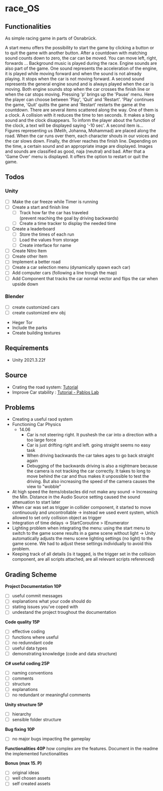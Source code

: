 # race_OS
## Functionalities
As simple racing game in parts of Osnabrück.

A start menu offers the possibility to start the game by clicking a button or to quit the game with another button.
After a countdown with matching sound counts down to zero, the car can be moved. You can move left, right, forwards ...
Background music is played during the race. Engine sounds are also part of the game. One sound represents the acceleration of the engine, it is played while moving forward and when the sound is not already playing. It stops when the car is not moving forward. A second sound represents the general engine sound and is always played when the car is moving.
Both engine sounds stop when the car crosses the finish line or when the car stops moving.
Pressing 'p' brings up the 'Pause' menu. Here the player can choose between 'Play', 'Quit' and 'Restart'. 'Play' continues the game, 'Quit' quitts the game and 'Restart' restarts the game at the countdown.
There are several items scattered along the way.
One of them is a clock. A collision with it reduces the time to ten seconds. It makes a bing sound and the clock disappears. To inform the player about the function of the clock, a text will be displayed saying '-10 sec'.
A second item is...
Figures representing us (Melih, Johanna, Mohammad) are placed along the road. When the car runs over them, each character shouts in our voices and the car slows down.
Finally, the driver reaches the finish line. Depending on the time, a certain sound and an appropriate image are displayed. Images and sounds are classified as good, naja (neutral) and bad. After that a 'Game Over' menu is displayed. It offers the option to restart or quit the game.


## Todos

### Unity

-   [ ] Make the car freeze while Timer is running
-   [ ] Create a start and finish line
    -   [ ] Track how far the car has traveled  
             (prevent reaching the goal by driving backwards)
    -   [ ] Create a time tracker to display the needed time
-   [ ] Create a leaderboard
    -   [ ] Store the times of each run
    -   [ ] Load the values from storage
    -   [ ] Create interface for name
-   [ ] Create Nitro Item
-   [ ] Create other Item
-   [ ] Implement a better road
-   [ ] Create a car selection menu (dynamically spawn each car)
-   [ ] Add computer cars (following a line trough the map)
-   [ ] Add Component that tracks the car normal vector and flips the car when upside down

### Blender

-   [ ] create customized cars
-   [ ] create customized env obj

-   Heger Tor
-   Include the parks
-   Create building textures

## Requirements

-   Unity 2021.3.22f

## Source

-   Crating the road system: [Tutorial](https://www.youtube.com/watch?v=vUNfK4Nl_ec)
-   Improve Car stability : [Tutorial - Pablos Lab](https://www.youtube.com/watch?v=BwL3Dm8GJtQ)

## Problems

-   Creating a useful raod system
-   Functioning Car Physics
    -   14.06
        -   Car is not steering right. It pushesh the car into a direction with a too large force
        -   Car is just drifting right and left. going straight seems no easy task
        -   When driving backwards the car takes ages to go back straight again
        -   Debugging of the backwards driving is also a nightmare because the camera is not tracking the car correctly. It takes to long to move behind the car and thus makes it unpossible to test the driving. But also increasing the speed of the camera causes the view to "wobble"
- At high speed the items/obstacles did not make any sound -> Increasing the Min. Distance in the Audio Source setting caused the sound attenuation  to start later
- When car was set as trigger in collider component, it started to move continuously and uncontrollable -> instead we used event system, which allowed to set only collision object as trigger
- Integration of time delays -> StartCoroutine > IEnumerator
- Lighting problem when integrating the menu: using the start menu to switch to the game scene results in a game scene without light -> Unity automatically adjusts the menu scene lighting settings (no light) to the game scene. We had to adjust these settings individually to avoid this problem.
- Keeping track of all details (is it tagged, is the trigger set in the collision component, are all scripts attached, are all relevant scripts referenced)


## Grading Scheme

**Project Documentation 10P**

-   [ ] useful commit messages
-   [ ] explanations what your code should do
-   [ ] stating issues you've coped with
-   [ ] undestand the project troughout the documentation

**Code quality 15P**

-   [ ] effective coding
-   [ ] functions where useful
-   [ ] no redunndant code
-   [ ] useful data types
-   [ ] demonstrating knowledge (code and data structure)

**C# useful coding 25P**

-   [ ] naming conventions
-   [ ] comments
-   [ ] structure
-   [ ] explanations
-   [ ] no redundant or meaningful comments

**Unity structure 5P**

-   [ ] hierarchy
-   [ ] sensible folder structure

**Bug fixing 10P**

-   [ ] no major bugs impacting the gameplay

**Functionalities 40P**
how complex are the features. Document in the readme the implemented functionalities

**Bonus (max 15. P)**

-   [ ] original ideas
-   [ ] well chosen assets
-   [ ] self created assets
